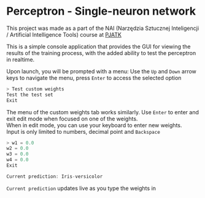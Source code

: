 # Perceptron - Single-neuron network

This project was made as a part of the NAI (Narzędzia Sztucznej Inteligencji / Artificial Intelligence Tools) course at [PJATK](https://pja.edu.pl)

This is a simple console application that provides the GUI for viewing the results of the training process, with the added ability to test the perceptron in realtime.

Upon launch, you will be prompted with a menu:
Use the `Up` and `Down` arrow keys to navigate the menu, press `Enter` to access the selected option 
```c
> Test custom weights
Test the test set
Exit
```
The menu of the custom weights tab works similarly. Use `Enter` to enter and exit edit mode when focused on one of the weights.  
When in edit mode, you can use your keyboard to enter new weights.  
Input is only limited to numbers, decimal point and `Backspace`
```c
> w1 = 0.0
w2 = 0.0
w3 = 0.0
w4 = 0.0
Exit

Current prediction: Iris-versicolor
```
`Current prediction` updates live as you type the weights in